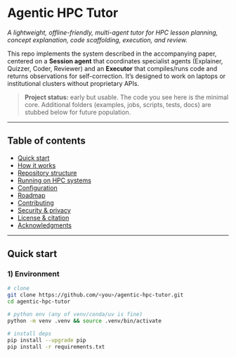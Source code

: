 # Agentic HPC Tutor

_A lightweight, offline-friendly, multi-agent tutor for HPC lesson planning, concept explanation, code scaffolding, execution, and review._

This repo implements the system described in the accompanying paper, centered on a **Session agent** that coordinates specialist agents (Explainer, Quizzer, Coder, Reviewer) and an **Executor** that compiles/runs code and returns observations for self-correction. It’s designed to work on laptops or institutional clusters without proprietary APIs.

> **Project status:** early but usable. The code you see here is the minimal core. Additional folders (examples, jobs, scripts, tests, docs) are stubbed below for future population.

---

## Table of contents
- [Quick start](#quick-start)
- [How it works](#how-it-works)
- [Repository structure](#repository-structure)
- [Running on HPC systems](#running-on-hpc-systems)
- [Configuration](#configuration)
- [Roadmap](#roadmap)
- [Contributing](#contributing)
- [Security & privacy](#security--privacy)
- [License & citation](#license--citation)
- [Acknowledgments](#acknowledgments)

---

## Quick start

### 1) Environment
```bash
# clone
git clone https://github.com/<you>/agentic-hpc-tutor.git
cd agentic-hpc-tutor

# python env (any of venv/conda/uv is fine)
python -m venv .venv && source .venv/bin/activate

# install deps
pip install --upgrade pip
pip install -r requirements.txt  

